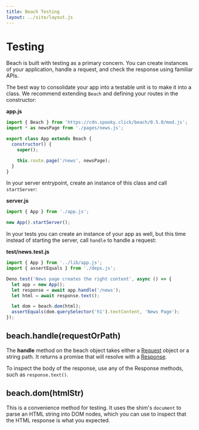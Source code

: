 ```yaml
---
title: Beach Testing
layout: ../site/layout.js
---
```


# Testing

Beach is built with testing as a primary concern. You can create instances of your application, handle a request, and check the response using familiar APIs.

The best way to consolidate your app into a testable unit is to make it into a class. We recommend extending `Beach` and defining your routes in the constructor:

__app.js__

```js
import { Beach } from 'https://cdn.spooky.click/beach/0.5.0/mod.js';
import * as newsPage from './pages/news.js';

export class App extends Beach {
  constructor() {
    super();

    this.route.page('/news', newsPage);
  }
}
```

In your server entrypoint, create an instance of this class and call `startServer`:

__server.js__

```js
import { App } from './app.js';

new App().startServer();
```

In your tests you can create an instance of your app as well, but this time instead of starting the server, call `handle` to handle a request:

__test/news.test.js__

```js
import { App } from '../lib/app.js';
import { assertEquals } from './deps.js';

Deno.test('News page creates the right content', async () => {
  let app = new App();
  let response = await app.handle('/news');
  let html = await response.text();

  let dom = beach.dom(html);
  assertEquals(dom.querySelector('h1').textContent, 'News Page');
});
```

## beach.handle(requestOrPath)

The __handle__ method on the beach object takes either a [Request](https://developer.mozilla.org/en-US/docs/Web/API/Request) object or a string path. It returns a promise that will resolve with a [Response](https://developer.mozilla.org/en-US/docs/Web/API/Response).

To inspect the body of the response, use any of the Response methods, such as `response.text()`.

## beach.dom(htmlStr)

This is a convenience method for testing. It uses the shim's `document` to parse an HTML string into DOM nodes, which you can use to inspect that the HTML response is what you expected.